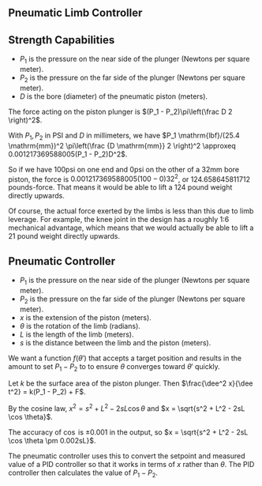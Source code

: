 Pneumatic Limb Controller
-------------------------

$$
\newcommand{\dee}{\mathop{}\!\mathrm{d}}
$$

Strength Capabilities
---------------------

* $P_1$ is the pressure on the near side of the plunger (Newtons per square meter).
* $P_2$ is the pressure on the far side of the plunger (Newtons per square meter).
* $D$ is the bore (diameter) of the pneumatic piston (meters).

The force acting on the piston plunger is $(P_1 - P_2)\pi\left(\frac D 2 \right)^2$.

With $P_1, P_2$ in PSI and $D$ in millimeters, we have $P_1 \mathrm{lbf}/(25.4 \mathrm{mm})^2 \pi\left(\frac {D \mathrm{mm}} 2 \right)^2 \approxeq 0.001217369588005(P_1 - P_2)D^2$.

So if we have 100psi on one end and 0psi on the other of a 32mm bore piston, the force is $0.001217369588005(100 - 0)32^2$, or $124.658645811712$ pounds-force. That means it would be able to lift a 124 pound weight directly upwards.

Of course, the actual force exerted by the limbs is less than this due to limb leverage. For example, the knee joint in the design has a roughly 1:6 mechanical advantage, which means that we would actually be able to lift a 21 pound weight directly upwards.

Pneumatic Controller
--------------------

* $P_1$ is the pressure on the near side of the plunger (Newtons per square meter).
* $P_2$ is the pressure on the far side of the plunger (Newtons per square meter).
* $x$ is the extension of the piston (meters).
* $\theta$ is the rotation of the limb (radians).
* $L$ is the length of the limb (meters).
* $s$ is the distance between the limb and the piston (meters).

We want a function $f(\theta')$ that accepts a target position and results in the amount to set $P_1 - P_2$ to to ensure $\theta$ converges toward $\theta'$ quickly.

Let $k$ be the surface area of the piston plunger. Then $\frac{\dee^2 x}{\dee t^2} = k(P_1 - P_2) + F$.

By the cosine law, $x^2 = s^2 + L^2 - 2sL \cos \theta$ and $x = \sqrt{s^2 + L^2 - 2sL \cos \theta}$.

The accuracy of $\cos$ is $\pm 0.001$ in the output, so $x = \sqrt{s^2 + L^2 - 2sL \cos \theta \pm 0.002sL}$.

The pneumatic controller uses this to convert the setpoint and measured value of a PID controller so that it works in terms of $x$ rather than $\theta$. The PID controller then calculates the value of $P_1 - P_2$.
